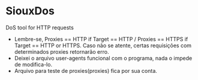# SiouxDos
DoS tool for HTTP requests
- Lembre-se, Proxies == HTTP if Target == HTTP / Proxies == HTTPS if Target == HTTP or HTTPS. Caso não se atente, certas requisições com determinados proxies retornarão erro.
- Deixei o arquivo user-agents funcional com o programa, nada o impede de modifica-lo.
- Arquivo para teste de proxies(proxies) fica por sua conta.
